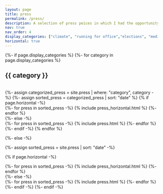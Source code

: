 ```yaml
---
layout: page
title: press
permalink: /press/
description: A selection of press peices in which I had the opportunity to talk to the media about the important work that I did with Cambridge HEART as well as the research that I conduct with CIRCLE.
nav: true
nav_order: 4
display_categories: ["climate", "running for office","elections", "media research", "gun violence","community safety"]
horizontal: true
---
```



<!-- pages/press.md -->
<div class="press">
{%- if page.display_categories %}
  <!-- Display categorized press -->
  {%- for category in page.display_categories %}
  <br>
  <h2 class="category">{{ category }}</h2>
  <br>
  {%- assign categorized_press = site.press | where: "category", category -%}
  {%- assign sorted_press = categorized_press | sort: "date" %}
  <!-- Generate cards for each press -->
  {% if page.horizontal -%}
  <div class="container">
    <div class="row row-cols-2">
    {%- for press in sorted_press -%}
      {% include press_horizontal.html %}
    {%- endfor %}
    </div>
  </div>
  {%- else -%}
  <div class="grid">
    {%- for press in sorted_press -%}
      {% include press.html %}
    {%- endfor %}
  </div>
  {%- endif -%}
  {% endfor %}

{%- else -%}
<!-- Display press without categories -->
  {%- assign sorted_press = site.press | sort: "date" -%}
  <!-- Generate cards for each press -->
  {% if page.horizontal -%}
  <div class="container">
    <div class="row row-cols-2">
    {%- for press in sorted_press -%}
      {% include press_horizontal.html %}
    {%- endfor %}
    </div>
  </div>
  {%- else -%}
  <div class="grid">
    {%- for press in sorted_press -%}
      {% include press.html %}
    {%- endfor %}
  </div>
  {%- endif -%}
{%- endif -%}
</div>